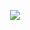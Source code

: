 <p align="center">
    <img src="https://drive.google.com/file/d/0By6RucwfKv4pb05fSTJpOTlSMms/view" />
</p>

